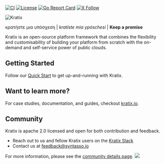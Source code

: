 [![CI](https://circleci.com/gh/syntasso/kratix.svg?style=shield)](https://app.circleci.com/pipelines/github/syntasso/kratix?branch=main)
[![License](https://img.shields.io/badge/License-Apache_2.0-blue.svg)](https://opensource.org/licenses/Apache-2.0)
[![Go Report Card](https://goreportcard.com/badge/github.com/syntasso/kratix)](https://goreportcard.com/report/github.com/syntasso/kratix)
[![X Follow](https://img.shields.io/badge/Follow-grey?logo=X&style=flat)](https://twitter.com/intent/follow?screen_name=kratixio)

![Kratix](docs/deprecated/images/white_logo_color_background.jpg)

κρατήστε μια υπόσχεση | *kratíste mia ypóschesi* | **Keep a promise**

Kratix is an open-source platform framework that combines the flexibility and customisability of building your platform from scratch with the on-demand and self-service power of public clouds.

## Getting Started

Follow our [Quick Start](https://docs.kratix.io/main/quick-start) to get up-and-running with Kratix.

## Want to learn more?

For case studies, documentation, and guides, checkout [kratix.io](https://kratix.io).

## Community

Kratix is apache 2.0 licensed and open for both contribution and feedback.

- Reach out to us and fellow Kratix users on the [Kratix Slack](https://join.slack.com/t/kratixworkspace/shared_invite/zt-2aqdyq16t-geFUqrQgaTFbcBaP1FlY4g)
- Contact us at [feedback@syntasso.io](mailto:feedback@syntasso.io)

For more information, please see the [community details page](https://kratix.io/docs/main/community).
<img referrerpolicy="no-referrer-when-downgrade" src="https://static.scarf.sh/a.png?x-pxid=d2299487-d510-4f6a-b392-45a84f4c57d8" />
